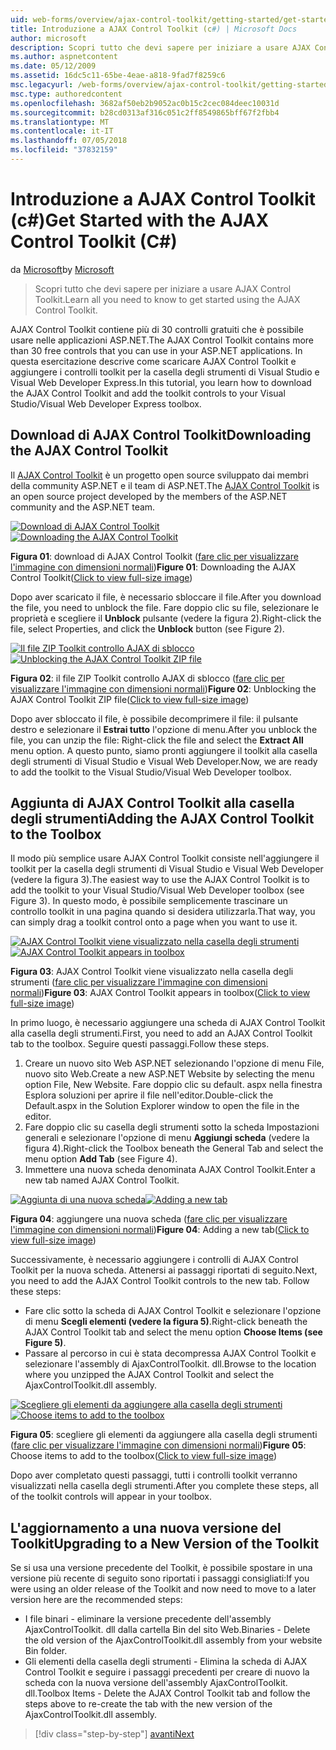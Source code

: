 ```yaml
---
uid: web-forms/overview/ajax-control-toolkit/getting-started/get-started-with-the-ajax-control-toolkit-cs
title: Introduzione a AJAX Control Toolkit (c#) | Microsoft Docs
author: microsoft
description: Scopri tutto che devi sapere per iniziare a usare AJAX Control Toolkit.
ms.author: aspnetcontent
ms.date: 05/12/2009
ms.assetid: 16dc5c11-65be-4eae-a818-9fad7f8259c6
msc.legacyurl: /web-forms/overview/ajax-control-toolkit/getting-started/get-started-with-the-ajax-control-toolkit-cs
msc.type: authoredcontent
ms.openlocfilehash: 3682af50eb2b9052ac0b15c2cec084deec10031d
ms.sourcegitcommit: b28cd0313af316c051c2ff8549865bff67f2fbb4
ms.translationtype: MT
ms.contentlocale: it-IT
ms.lasthandoff: 07/05/2018
ms.locfileid: "37832159"
---
```

<a name="get-started-with-the-ajax-control-toolkit-c"></a><span data-ttu-id="75f92-103">Introduzione a AJAX Control Toolkit (c#)</span><span class="sxs-lookup"><span data-stu-id="75f92-103">Get Started with the AJAX Control Toolkit (C#)</span></span>
====================
<span data-ttu-id="75f92-104">da [Microsoft](https://github.com/microsoft)</span><span class="sxs-lookup"><span data-stu-id="75f92-104">by [Microsoft](https://github.com/microsoft)</span></span>

> <span data-ttu-id="75f92-105">Scopri tutto che devi sapere per iniziare a usare AJAX Control Toolkit.</span><span class="sxs-lookup"><span data-stu-id="75f92-105">Learn all you need to know to get started using the AJAX Control Toolkit.</span></span>


<span data-ttu-id="75f92-106">AJAX Control Toolkit contiene più di 30 controlli gratuiti che è possibile usare nelle applicazioni ASP.NET.</span><span class="sxs-lookup"><span data-stu-id="75f92-106">The AJAX Control Toolkit contains more than 30 free controls that you can use in your ASP.NET applications.</span></span> <span data-ttu-id="75f92-107">In questa esercitazione descrive come scaricare AJAX Control Toolkit e aggiungere i controlli toolkit per la casella degli strumenti di Visual Studio e Visual Web Developer Express.</span><span class="sxs-lookup"><span data-stu-id="75f92-107">In this tutorial, you learn how to download the AJAX Control Toolkit and add the toolkit controls to your Visual Studio/Visual Web Developer Express toolbox.</span></span>

## <a name="downloading-the-ajax-control-toolkit"></a><span data-ttu-id="75f92-108">Download di AJAX Control Toolkit</span><span class="sxs-lookup"><span data-stu-id="75f92-108">Downloading the AJAX Control Toolkit</span></span>

<span data-ttu-id="75f92-109">Il [AJAX Control Toolkit](http://devexpress.com/act) è un progetto open source sviluppato dai membri della community ASP.NET e il team di ASP.NET.</span><span class="sxs-lookup"><span data-stu-id="75f92-109">The [AJAX Control Toolkit](http://devexpress.com/act) is an open source project developed by the members of the ASP.NET community and the ASP.NET team.</span></span> 


<span data-ttu-id="75f92-110">[![Download di AJAX Control Toolkit](get-started-with-the-ajax-control-toolkit-cs/_static/image1.jpg)](get-started-with-the-ajax-control-toolkit-cs/_static/image1.png)</span><span class="sxs-lookup"><span data-stu-id="75f92-110">[![Downloading the AJAX Control Toolkit](get-started-with-the-ajax-control-toolkit-cs/_static/image1.jpg)](get-started-with-the-ajax-control-toolkit-cs/_static/image1.png)</span></span>

<span data-ttu-id="75f92-111">**Figura 01**: download di AJAX Control Toolkit ([fare clic per visualizzare l'immagine con dimensioni normali](get-started-with-the-ajax-control-toolkit-cs/_static/image2.png))</span><span class="sxs-lookup"><span data-stu-id="75f92-111">**Figure 01**: Downloading the AJAX Control Toolkit([Click to view full-size image](get-started-with-the-ajax-control-toolkit-cs/_static/image2.png))</span></span>


<span data-ttu-id="75f92-112">Dopo aver scaricato il file, è necessario sbloccare il file.</span><span class="sxs-lookup"><span data-stu-id="75f92-112">After you download the file, you need to unblock the file.</span></span> <span data-ttu-id="75f92-113">Fare doppio clic su file, selezionare le proprietà e scegliere il **Unblock** pulsante (vedere la figura 2).</span><span class="sxs-lookup"><span data-stu-id="75f92-113">Right-click the file, select Properties, and click the **Unblock** button (see Figure 2).</span></span>


<span data-ttu-id="75f92-114">[![Il file ZIP Toolkit controllo AJAX di sblocco](get-started-with-the-ajax-control-toolkit-cs/_static/image2.jpg)](get-started-with-the-ajax-control-toolkit-cs/_static/image3.png)</span><span class="sxs-lookup"><span data-stu-id="75f92-114">[![Unblocking the AJAX Control Toolkit ZIP file](get-started-with-the-ajax-control-toolkit-cs/_static/image2.jpg)](get-started-with-the-ajax-control-toolkit-cs/_static/image3.png)</span></span>

<span data-ttu-id="75f92-115">**Figura 02**: il file ZIP Toolkit controllo AJAX di sblocco ([fare clic per visualizzare l'immagine con dimensioni normali](get-started-with-the-ajax-control-toolkit-cs/_static/image4.png))</span><span class="sxs-lookup"><span data-stu-id="75f92-115">**Figure 02**: Unblocking the AJAX Control Toolkit ZIP file([Click to view full-size image](get-started-with-the-ajax-control-toolkit-cs/_static/image4.png))</span></span>


<span data-ttu-id="75f92-116">Dopo aver sbloccato il file, è possibile decomprimere il file: il pulsante destro e selezionare il **Estrai tutto** l'opzione di menu.</span><span class="sxs-lookup"><span data-stu-id="75f92-116">After you unblock the file, you can unzip the file: Right-click the file and select the **Extract All** menu option.</span></span> <span data-ttu-id="75f92-117">A questo punto, siamo pronti aggiungere il toolkit alla casella degli strumenti di Visual Studio e Visual Web Developer.</span><span class="sxs-lookup"><span data-stu-id="75f92-117">Now, we are ready to add the toolkit to the Visual Studio/Visual Web Developer toolbox.</span></span>

## <a name="adding-the-ajax-control-toolkit-to-the-toolbox"></a><span data-ttu-id="75f92-118">Aggiunta di AJAX Control Toolkit alla casella degli strumenti</span><span class="sxs-lookup"><span data-stu-id="75f92-118">Adding the AJAX Control Toolkit to the Toolbox</span></span>

<span data-ttu-id="75f92-119">Il modo più semplice usare AJAX Control Toolkit consiste nell'aggiungere il toolkit per la casella degli strumenti di Visual Studio e Visual Web Developer (vedere la figura 3).</span><span class="sxs-lookup"><span data-stu-id="75f92-119">The easiest way to use the AJAX Control Toolkit is to add the toolkit to your Visual Studio/Visual Web Developer toolbox (see Figure 3).</span></span> <span data-ttu-id="75f92-120">In questo modo, è possibile semplicemente trascinare un controllo toolkit in una pagina quando si desidera utilizzarla.</span><span class="sxs-lookup"><span data-stu-id="75f92-120">That way, you can simply drag a toolkit control onto a page when you want to use it.</span></span>


<span data-ttu-id="75f92-121">[![AJAX Control Toolkit viene visualizzato nella casella degli strumenti](get-started-with-the-ajax-control-toolkit-cs/_static/image3.jpg)](get-started-with-the-ajax-control-toolkit-cs/_static/image5.png)</span><span class="sxs-lookup"><span data-stu-id="75f92-121">[![AJAX Control Toolkit appears in toolbox](get-started-with-the-ajax-control-toolkit-cs/_static/image3.jpg)](get-started-with-the-ajax-control-toolkit-cs/_static/image5.png)</span></span>

<span data-ttu-id="75f92-122">**Figura 03**: AJAX Control Toolkit viene visualizzato nella casella degli strumenti ([fare clic per visualizzare l'immagine con dimensioni normali](get-started-with-the-ajax-control-toolkit-cs/_static/image6.png))</span><span class="sxs-lookup"><span data-stu-id="75f92-122">**Figure 03**: AJAX Control Toolkit appears in toolbox([Click to view full-size image](get-started-with-the-ajax-control-toolkit-cs/_static/image6.png))</span></span>


<span data-ttu-id="75f92-123">In primo luogo, è necessario aggiungere una scheda di AJAX Control Toolkit alla casella degli strumenti.</span><span class="sxs-lookup"><span data-stu-id="75f92-123">First, you need to add an AJAX Control Toolkit tab to the toolbox.</span></span> <span data-ttu-id="75f92-124">Seguire questi passaggi.</span><span class="sxs-lookup"><span data-stu-id="75f92-124">Follow these steps.</span></span>

1. <span data-ttu-id="75f92-125">Creare un nuovo sito Web ASP.NET selezionando l'opzione di menu File, nuovo sito Web.</span><span class="sxs-lookup"><span data-stu-id="75f92-125">Create a new ASP.NET Website by selecting the menu option File, New Website.</span></span> <span data-ttu-id="75f92-126">Fare doppio clic su default. aspx nella finestra Esplora soluzioni per aprire il file nell'editor.</span><span class="sxs-lookup"><span data-stu-id="75f92-126">Double-click the Default.aspx in the Solution Explorer window to open the file in the editor.</span></span>
2. <span data-ttu-id="75f92-127">Fare doppio clic su casella degli strumenti sotto la scheda Impostazioni generali e selezionare l'opzione di menu **Aggiungi scheda** (vedere la figura 4).</span><span class="sxs-lookup"><span data-stu-id="75f92-127">Right-click the Toolbox beneath the General Tab and select the menu option **Add Tab** (see Figure 4).</span></span>
3. <span data-ttu-id="75f92-128">Immettere una nuova scheda denominata AJAX Control Toolkit.</span><span class="sxs-lookup"><span data-stu-id="75f92-128">Enter a new tab named AJAX Control Toolkit.</span></span>


<span data-ttu-id="75f92-129">[![Aggiunta di una nuova scheda](get-started-with-the-ajax-control-toolkit-cs/_static/image4.jpg)](get-started-with-the-ajax-control-toolkit-cs/_static/image7.png)</span><span class="sxs-lookup"><span data-stu-id="75f92-129">[![Adding a new tab](get-started-with-the-ajax-control-toolkit-cs/_static/image4.jpg)](get-started-with-the-ajax-control-toolkit-cs/_static/image7.png)</span></span>

<span data-ttu-id="75f92-130">**Figura 04**: aggiungere una nuova scheda ([fare clic per visualizzare l'immagine con dimensioni normali](get-started-with-the-ajax-control-toolkit-cs/_static/image8.png))</span><span class="sxs-lookup"><span data-stu-id="75f92-130">**Figure 04**: Adding a new tab([Click to view full-size image](get-started-with-the-ajax-control-toolkit-cs/_static/image8.png))</span></span>


<span data-ttu-id="75f92-131">Successivamente, è necessario aggiungere i controlli di AJAX Control Toolkit per la nuova scheda. Attenersi ai passaggi riportati di seguito.</span><span class="sxs-lookup"><span data-stu-id="75f92-131">Next, you need to add the AJAX Control Toolkit controls to the new tab. Follow these steps:</span></span>

- <span data-ttu-id="75f92-132">Fare clic sotto la scheda di AJAX Control Toolkit e selezionare l'opzione di menu **Scegli elementi (vedere la figura 5)**.</span><span class="sxs-lookup"><span data-stu-id="75f92-132">Right-click beneath the AJAX Control Toolkit tab and select the menu option **Choose Items (see Figure 5)**.</span></span>
- <span data-ttu-id="75f92-133">Passare al percorso in cui è stata decompressa AJAX Control Toolkit e selezionare l'assembly di AjaxControlToolkit. dll.</span><span class="sxs-lookup"><span data-stu-id="75f92-133">Browse to the location where you unzipped the AJAX Control Toolkit and select the AjaxControlToolkit.dll assembly.</span></span>


<span data-ttu-id="75f92-134">[![Scegliere gli elementi da aggiungere alla casella degli strumenti](get-started-with-the-ajax-control-toolkit-cs/_static/image5.jpg)](get-started-with-the-ajax-control-toolkit-cs/_static/image9.png)</span><span class="sxs-lookup"><span data-stu-id="75f92-134">[![Choose items to add to the toolbox](get-started-with-the-ajax-control-toolkit-cs/_static/image5.jpg)](get-started-with-the-ajax-control-toolkit-cs/_static/image9.png)</span></span>

<span data-ttu-id="75f92-135">**Figura 05**: scegliere gli elementi da aggiungere alla casella degli strumenti ([fare clic per visualizzare l'immagine con dimensioni normali](get-started-with-the-ajax-control-toolkit-cs/_static/image10.png))</span><span class="sxs-lookup"><span data-stu-id="75f92-135">**Figure 05**: Choose items to add to the toolbox([Click to view full-size image](get-started-with-the-ajax-control-toolkit-cs/_static/image10.png))</span></span>


<span data-ttu-id="75f92-136">Dopo aver completato questi passaggi, tutti i controlli toolkit verranno visualizzati nella casella degli strumenti.</span><span class="sxs-lookup"><span data-stu-id="75f92-136">After you complete these steps, all of the toolkit controls will appear in your toolbox.</span></span>

## <a name="upgrading-to-a-new-version-of-the-toolkit"></a><span data-ttu-id="75f92-137">L'aggiornamento a una nuova versione del Toolkit</span><span class="sxs-lookup"><span data-stu-id="75f92-137">Upgrading to a New Version of the Toolkit</span></span>

<span data-ttu-id="75f92-138">Se si usa una versione precedente del Toolkit, è possibile spostare in una versione più recente di seguito sono riportati i passaggi consigliati:</span><span class="sxs-lookup"><span data-stu-id="75f92-138">If you were using an older release of the Toolkit and now need to move to a later version here are the recommended steps:</span></span>

- <span data-ttu-id="75f92-139">I file binari - eliminare la versione precedente dell'assembly AjaxControlToolkit. dll dalla cartella Bin del sito Web.</span><span class="sxs-lookup"><span data-stu-id="75f92-139">Binaries - Delete the old version of the AjaxControlToolkit.dll assembly from your website Bin folder.</span></span>
- <span data-ttu-id="75f92-140">Gli elementi della casella degli strumenti - Elimina la scheda di AJAX Control Toolkit e seguire i passaggi precedenti per creare di nuovo la scheda con la nuova versione dell'assembly AjaxControlToolkit. dll.</span><span class="sxs-lookup"><span data-stu-id="75f92-140">Toolbox Items - Delete the AJAX Control Toolkit tab and follow the steps above to re-create the tab with the new version of the AjaxControlToolkit.dll assembly.</span></span>

> [!div class="step-by-step"]
> [<span data-ttu-id="75f92-141">avanti</span><span class="sxs-lookup"><span data-stu-id="75f92-141">Next</span></span>](using-ajax-control-toolkit-controls-and-control-extenders-cs.md)
